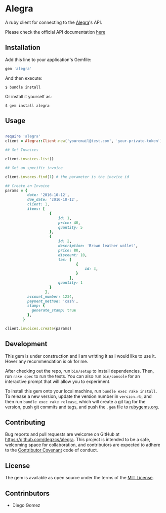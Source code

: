 # Alegra

A ruby client for connecting to the [Alegra](http://www.alegra.com)'s API. 

Please check the official API documentation [here](http://developer.alegra.com/) 

## Installation

Add this line to your application's Gemfile:

```ruby
gem 'alegra'
```

And then execute:

    $ bundle install 

Or install it yourself as:

    $ gem install alegra

## Usage

```ruby

require 'alegra'
client = Alegra::Client.new('youremail@test.com', 'your-private-token')

## Get Invoices

client.invoices.list()

## Get an specific invoice

client.invoces.find(1) # the parameter is the inovice id

## Create an Invoice
params = {
          date: '2016-10-12',
          due_date: '2016-10-12',
          client: 1,
          items: [
                    {
                        id: 1,
                        price: 40,
                        quantity: 5
                    },
                    {
                        id: 2,
                        description: 'Brown leather wallet',
                        price: 80,
                        discount: 10,
                        tax: [
                                {
                                    id: 3,
                                }
                             ],
                        quantity: 1
                    }
                  ],
          account_number: 1234,
          payment_method: 'cash',
          stamp: {
            generate_stamp: true
          },
        }

client.invoices.create(params)
```

## Development

This gem is under construction and I am writting it as i would like to use it. Hover any recommendation is ok for me.

After checking out the repo, run `bin/setup` to install dependencies. Then, run `rake spec` to run the tests. You can also run `bin/console` for an interactive prompt that will allow you to experiment.

To install this gem onto your local machine, run `bundle exec rake install`. To release a new version, update the version number in `version.rb`, and then run `bundle exec rake release`, which will create a git tag for the version, push git commits and tags, and push the `.gem` file to [rubygems.org](https://rubygems.org).

## Contributing

Bug reports and pull requests are welcome on GitHub at https://github.com/degzcs/alegra. This project is intended to be a safe, welcoming space for collaboration, and contributors are expected to adhere to the [Contributor Covenant](http://contributor-covenant.org) code of conduct.

## License

The gem is available as open source under the terms of the [MIT License](http://opensource.org/licenses/MIT).

## Contrinbutors

- Diego Gomez

